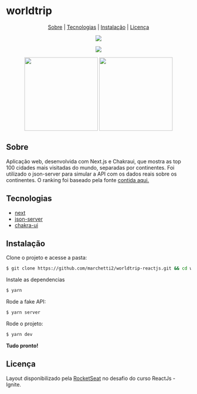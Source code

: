 # worldtrip

<p align="center">
 <a href="#about">Sobre</a> | <a href="#technologies">Tecnologias</a> | <a href="#started">Instalação</a> | <a href="#license">Licença</a>
</p>

<p align="center">
  <img src="https://i.ibb.co/0XWcSyM/Home.png">
</p>
<p align="center">
  <img src="https://i.ibb.co/ydv6dQn/Europe.png">
</p>
<p align="center" >
  <img width="200px" width="50%"  src="https://i.ibb.co/fMz1gCd/Homemobile.png">

  <img width="200px" width="50%"  src="https://i.ibb.co/4gKGYDM/Europemobile-2-2.png">
</p>

<h2 id="about">Sobre</h2>

Aplicação web, desenvolvida com Next.js e Chakraui, que mostra as top 100 cidades mais visitadas do mundo, separadas por continentes. Foi utilizado o json-server para simular a API com os dados reais sobre os continentes. O ranking foi baseado pela fonte [contida aqui.](https://www.visualcapitalist.com/the-100-most-popular-city-destinations/)

<h2 id="technologies">Tecnologias</h2>

- [next](https://nextjs.org)
- [json-server](https://github.com/typicode/json-server#getting-started)
- [chakra-ui](https://chakra-ui.com)

<h2 id="started">Instalação</h2>

Clone o projeto e acesse a pasta:

```bash
$ git clone https://github.com/marchetti2/worldtrip-reactjs.git && cd worldtrip-reactjs
```

Instale as dependencias

```bash
$ yarn
```

Rode a fake API:

```bash
$ yarn server
```

Rode o projeto:

```bash
$ yarn dev
```

<p><strong>Tudo pronto!</strong></p>

<h2 id="license">Licença</h2>

Layout disponibilizado pela [RocketSeat](https://rocketseat.com.br) no desafio do curso ReactJs - Ignite.

